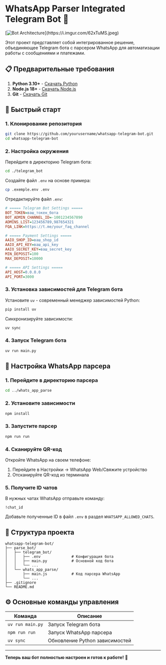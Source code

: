 # WhatsApp Parser Integrated Telegram Bot 🚀

[![Bot Architecture]([https://i.imgur.com/mX5LJ3l.png](https://i.imgur.com/62xTuMS.jpeg))](https://i.imgur.com/62xTuMS.jpeg)

Этот проект представляет собой интегрированное решение, объединяющее Telegram бота с парсером WhatsApp для автоматизации работы с сообщениями и платежами.

## 📋 Предварительные требования

1. **Python 3.10+** - [Скачать Python](https://www.python.org/downloads/)
2. **Node.js 18+** - [Скачать Node.js](https://nodejs.org/)
3. **Git** - [Скачать Git](https://git-scm.com/)

## 🚀 Быстрый старт

### 1. Клонирование репозитория
```bash
git clone https://github.com/yourusername/whatsapp-telegram-bot.git
cd whatsapp-telegram-bot
```

### 2. Настройка окружения

Перейдите в директорию Telegram бота:
```bash
cd ./telegram_bot
```

Создайте файл `.env` на основе примера:
```bash
cp .exemple.env .env
```

Отредактируйте файл `.env`:
```ini
# ===== Telegram Bot Settings =====
BOT_TOKEN=ваш_токен_бота
BOT_ADMIN_CHANNEL_ID=-1001234567890
ADMINS_LIST=123456789,987654321
FQA_LINK=https://t.me/your_faq_channel

# ===== Payment Settings =====
AAIO_SHOP_ID=ваш_shop_id
AAIO_API_KEY=ваш_api_key
AAIO_SECRET_KEY=ваш_secret_key
MIN_DEPOSIT=100
MAX_DEPOSIT=10000

# ===== API Settings =====
API_HOST=0.0.0.0
API_PORT=3000
```

### 3. Установка зависимостей для Telegram бота

Установите `uv` - современный менеджер зависимостей Python:
```bash
pip install uv
```

Синхронизируйте зависимости:
```bash
uv sync
```

### 4. Запуск Telegram бота
```bash
uv run main.py
```

## 🔌 Настройка WhatsApp парсера

### 1. Перейдите в директорию парсера
```bash
cd ../whats_app_parse
```

### 2. Установите зависимости
```bash
npm install
```

### 3. Запустите парсер
```bash
npm run run
```

### 4. Сканируйте QR-код
Откройте WhatsApp на своем телефоне:
1. Перейдите в Настройки → WhatsApp Web/Свяжите устройство
2. Отсканируйте QR-код из терминала

### 5. Получите ID чатов
В нужных чатах WhatsApp отправьте команду:
```
!chat_id
```

Добавьте полученные ID в файл `.env` в раздел `WHATSAPP_ALLOWED_CHATS`.

## 🧩 Структура проекта

```
whatsapp-telegram-bot/
├── parse_bot/
│   ├── telegram_bot/
│   │   ├── .env              # Конфигурация бота
│   │   ├── main.py           # Основной код бота
│   │   └── ...
│   └── whats_app_parse/
│       ├── main.js           # Код парсера WhatsApp
│       └── ...
├── .gitignore
└── README.md
```

## ⚙️ Основные команды управления

| Команда | Описание |
|---------|----------|
| `uv run main.py` | Запуск Telegram бота |
| `npm run run` | Запуск WhatsApp парсера |
| `uv sync` | Обновление Python зависимостей |
---

**Теперь ваш бот полностью настроен и готов к работе!** 🎉
